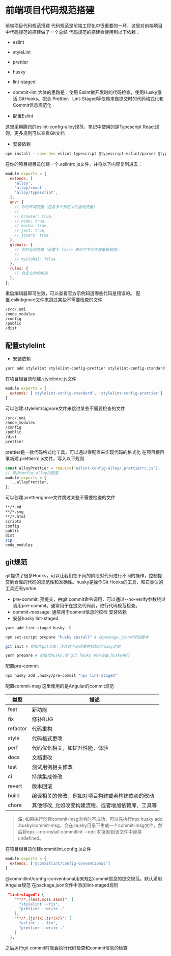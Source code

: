 # 前端项目代码规范搭建

前端项目代码规范搭建
代码规范是前端工程化中很重要的一环，这里对前端项目中代码规范的搭建做了一个总结
代码规范的搭建会使用到以下依赖：

- eslint
- styleLint
- prettier
- husky
- lint-staged
- commit-lint
大体的思路是：使用 Eslint做开发时的代码检查，使用Husky激活 GitHooks。配合 Prettier、Lint-Staged等依赖来做提交时的代码格式化和 Commit信息规范化

- 配置Eslint

这里采用腾讯的eslint-config-alloy规范，笔记中使用的是Typescript React规则，更多规则可以查看Git文档

- 安装依赖

```bash
npm install --save-dev eslint typescript @typescript-eslint/parser @typescript-eslint/eslint-plugin eslint-plugin-react eslint-config-alloy
```

在你的项目根目录创建一个.eslintrc.js文件，并将以下内容复制进去：

```js
module.exports = {
  extends: [
    'alloy',
    'alloy/react',
    'alloy/typescript',
  ],
  env: {
    // 你的环境变量（包含多个预定义的全局变量）
    //
    // browser: true,
    // node: true,
    // mocha: true,
    // jest: true,
    // jquery: true
  },
  globals: {
    // 你的全局变量（设置为 false 表示它不允许被重新赋值）
    //
    // myGlobal: false
  },
  rules: {
    // 自定义你的规则
  },
};
```

重启编辑器即可生效，可以查看官方示例知道哪些代码是错误的。
配置.eslintignore文件来跳过某些不需要检查的文件

```bash
/src/.umi
/node_modules
/config
/public
/dist
```

## 配置stylelint

- 安装依赖

```bash
yarn add stylelint stylelint-config-prettier stylelint-config-standard -D
```

在项目根目录创建.stylelintrc.js文件

```js
module.exports = {
  extends: ['stylelint-config-standard', 'stylelint-config-prettier']
}
```

可以创建.stylelintrcignore文件来跳过某些不需要检查的文件

```bash
/src/.umi
/node_modules
/config
/public
/dist
prettier
```

prettier是一款代码格式化工具，可以通过零配置来实现代码的格式化
在项目根目录新建.prettierrc.js文件，写入以下规则

```js
const alloyPrettier = require('eslint-config-alloy/.prettierrc.js');
// 导出config-alloy的配置
module.exports = {
  ...alloyPrettier,
};
```

可以创建.prettierignore文件跳过某些不需要检查的文件

```bash
**/*.md
**/*.svg
**/*.html
scripts
config
public
dist
zip
node_modules
```

## git规范

git提供了很多Hooks，可以让我们在不同的阶段对代码进行不同的操作，控制提交到仓库的代码的规范性和准确性。husky是操作Git Hooks的工具，和它类似的工具还有yorkie

- pre-commit: 预提交，由git commit命令调用，可以通过--no-verify参数绕过调用pre-commit。通常用于在提交代码前，进行代码规范检查。
- commit-message: 通常用于commit信息的校检
安装依赖
- 安装husky lint-staged

```bash
yarn add lint-staged husky -D

npm set-script prepare "husky install" # 在package.json中添加脚本

git init # 初始化git仓库，注意这个必须要在初始化husky之前

yarn prepare # 初始化husky,将 git hooks 钩子交由,husky执行
```

配置pre-commit

```bash
npx husky add .husky/pre-commit "npx lint-staged"
```

配置commit-msg
这里使用的是Angular的commit规范

| 类型       | 描述                         |
| -------- | -------------------------- |
| feat     | 新功能                        |
| fix      | 修补BUG                      |
| refactor | 代码重构                       |
| style    | 代码格式更改                     |
| perf     | 代码优化相关，如提升性能，体验            |
| docs     | 文档更改                       |
| test     | 测试用例相关修改                   |
| ci       | 持续集成修改                     |
| revert   | 版本回滚                       |
| build    | 编译相关的修改，例如对项目构建或者构建依赖的改动   |
| chore    | 其他修改, 比如改变构建流程、或者增加依赖库、工具等 |

> **注:** 如果执行创建commit-msg命令时不成功，可以先执行npx husky add .husky/commit-msg，会在.husky目录下生成一个commit-msg文件，然后将npx --no-install commitlint --edit $1复制到该文件中替换undefined。

在项目根目录创建commitlint.config.js文件

```js
module.exports = {
  extends: ['@commitlint/config-conventional']
}
```

@commitlint/config-conventional用来规定commit信息的提交规范。默认采用Angular规范
在package.json文件中添加lint-staged规则

```json
 "lint-staged": {
    "**/*.{less,scss,sass}": [
      "stylelint --fix",
      "prettier --write ."
    ],
    "**/*.{js?(x),ts?(x)}": [
      "eslint . --fix",
      "prettier --write ."
    ]
  },
```

之后运行git commit时就会执行代码检查和commit信息的检查
